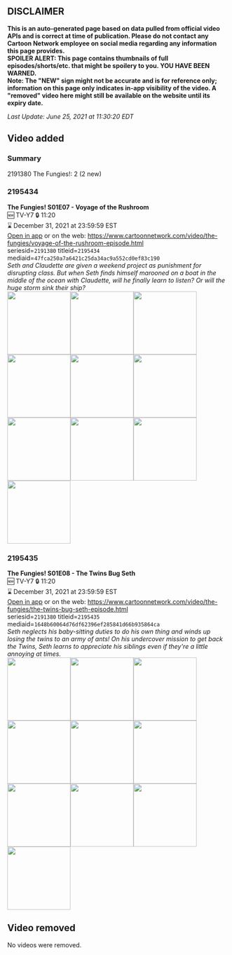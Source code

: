 ## DISCLAIMER
**This is an auto-generated page based on data pulled from official video APIs and is correct at time of publication. Please do not contact any Cartoon Network employee on social media regarding any information this page provides.**  
**SPOILER ALERT: This page contains thumbnails of full episodes/shorts/etc. that might be spoilery to you. YOU HAVE BEEN WARNED.**  
**Note: The "NEW" sign might not be accurate and is for reference only; information on this page only indicates in-app visibility of the video. A "removed" video here might still be available on the website until its expiry date.**  

_Last Update: June 25, 2021 at 11:30:20 EDT_
## Video added
### Summary
2191380 The Fungies!: 2 (2 new)  
### 2195434
**The Fungies! S01E07 - Voyage of the Rushroom**  
🆕 TV-Y7 🔒 11:20  
⌛ December 31, 2021 at 23:59:59 EST  
[Open in app](https://cnvideo.sercomkc.org/redirector.html?type=cnapp&seriesid=2191380&titleid=2195434&mediaid=47fca250a7a6421c25da34ac9a552cd0ef83c190) or on the web: https://www.cartoonnetwork.com/video/the-fungies/voyage-of-the-rushroom-episode.html  
seriesid=`2191380` titleid=`2195434` mediaid=`47fca250a7a6421c25da34ac9a552cd0ef83c190`  
_Seth and Claudette are given a weekend project as punishment for disrupting class. But when Seth finds himself marooned on a boat in the middle of the ocean with Claudette, will he finally learn to listen? Or will the huge storm sink their ship?_  
<a href="https://s3.amazonaws.com/cartoonorchestrator/2195434_001_1280x720.jpg"><img src="https://s3.amazonaws.com/cartoonorchestrator/2195434_001_640x360.jpg" height="144px" /></a><a href="https://s3.amazonaws.com/cartoonorchestrator/2195434_002_1280x720.jpg"><img src="https://s3.amazonaws.com/cartoonorchestrator/2195434_002_640x360.jpg" height="144px" /></a><a href="https://s3.amazonaws.com/cartoonorchestrator/2195434_003_1280x720.jpg"><img src="https://s3.amazonaws.com/cartoonorchestrator/2195434_003_640x360.jpg" height="144px" /></a><a href="https://s3.amazonaws.com/cartoonorchestrator/2195434_004_1280x720.jpg"><img src="https://s3.amazonaws.com/cartoonorchestrator/2195434_004_640x360.jpg" height="144px" /></a><a href="https://s3.amazonaws.com/cartoonorchestrator/2195434_005_1280x720.jpg"><img src="https://s3.amazonaws.com/cartoonorchestrator/2195434_005_640x360.jpg" height="144px" /></a><a href="https://s3.amazonaws.com/cartoonorchestrator/2195434_006_1280x720.jpg"><img src="https://s3.amazonaws.com/cartoonorchestrator/2195434_006_640x360.jpg" height="144px" /></a><a href="https://s3.amazonaws.com/cartoonorchestrator/2195434_007_1280x720.jpg"><img src="https://s3.amazonaws.com/cartoonorchestrator/2195434_007_640x360.jpg" height="144px" /></a><a href="https://s3.amazonaws.com/cartoonorchestrator/2195434_008_1280x720.jpg"><img src="https://s3.amazonaws.com/cartoonorchestrator/2195434_008_640x360.jpg" height="144px" /></a><a href="https://s3.amazonaws.com/cartoonorchestrator/2195434_009_1280x720.jpg"><img src="https://s3.amazonaws.com/cartoonorchestrator/2195434_009_640x360.jpg" height="144px" /></a><a href="https://s3.amazonaws.com/cartoonorchestrator/2195434_010_1280x720.jpg"><img src="https://s3.amazonaws.com/cartoonorchestrator/2195434_010_640x360.jpg" height="144px" /></a>
### 2195435
**The Fungies! S01E08 - The Twins Bug Seth**  
🆕 TV-Y7 🔒 11:20  
⌛ December 31, 2021 at 23:59:59 EST  
[Open in app](https://cnvideo.sercomkc.org/redirector.html?type=cnapp&seriesid=2191380&titleid=2195435&mediaid=1648b60064d76df62396ef285841d66b935864ca) or on the web: https://www.cartoonnetwork.com/video/the-fungies/the-twins-bug-seth-episode.html  
seriesid=`2191380` titleid=`2195435` mediaid=`1648b60064d76df62396ef285841d66b935864ca`  
_Seth neglects his baby-sitting duties to do his own thing and winds up losing the twins to an army of ants! On his undercover mission to get back the Twins, Seth learns to appreciate his siblings even if they're a little annoying at times._  
<a href="https://s3.amazonaws.com/cartoonorchestrator/2195435_001_1280x720.jpg"><img src="https://s3.amazonaws.com/cartoonorchestrator/2195435_001_640x360.jpg" height="144px" /></a><a href="https://s3.amazonaws.com/cartoonorchestrator/2195435_002_1280x720.jpg"><img src="https://s3.amazonaws.com/cartoonorchestrator/2195435_002_640x360.jpg" height="144px" /></a><a href="https://s3.amazonaws.com/cartoonorchestrator/2195435_003_1280x720.jpg"><img src="https://s3.amazonaws.com/cartoonorchestrator/2195435_003_640x360.jpg" height="144px" /></a><a href="https://s3.amazonaws.com/cartoonorchestrator/2195435_004_1280x720.jpg"><img src="https://s3.amazonaws.com/cartoonorchestrator/2195435_004_640x360.jpg" height="144px" /></a><a href="https://s3.amazonaws.com/cartoonorchestrator/2195435_005_1280x720.jpg"><img src="https://s3.amazonaws.com/cartoonorchestrator/2195435_005_640x360.jpg" height="144px" /></a><a href="https://s3.amazonaws.com/cartoonorchestrator/2195435_006_1280x720.jpg"><img src="https://s3.amazonaws.com/cartoonorchestrator/2195435_006_640x360.jpg" height="144px" /></a><a href="https://s3.amazonaws.com/cartoonorchestrator/2195435_007_1280x720.jpg"><img src="https://s3.amazonaws.com/cartoonorchestrator/2195435_007_640x360.jpg" height="144px" /></a><a href="https://s3.amazonaws.com/cartoonorchestrator/2195435_008_1280x720.jpg"><img src="https://s3.amazonaws.com/cartoonorchestrator/2195435_008_640x360.jpg" height="144px" /></a><a href="https://s3.amazonaws.com/cartoonorchestrator/2195435_009_1280x720.jpg"><img src="https://s3.amazonaws.com/cartoonorchestrator/2195435_009_640x360.jpg" height="144px" /></a><a href="https://s3.amazonaws.com/cartoonorchestrator/2195435_010_1280x720.jpg"><img src="https://s3.amazonaws.com/cartoonorchestrator/2195435_010_640x360.jpg" height="144px" /></a>
## Video removed
No videos were removed.  
